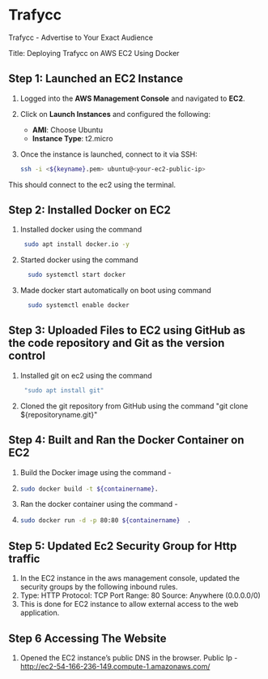 # Trafycc
Trafycc - Advertise to Your Exact Audience

Title: Deploying Trafycc on AWS EC2 Using Docker


## Step 1: Launched an EC2 Instance

 1. Logged into the **AWS Management Console** and navigated to **EC2**.
 2. Click on **Launch Instances** and configured the following:
    - **AMI**: Choose Ubuntu 
    - **Instance Type**: t2.micro 
3. Once the instance is launched, connect to it via SSH:

   ```bash
   ssh -i <${keyname}.pem> ubuntu@<your-ec2-public-ip>
  This should connect to the ec2 using the terminal.
## Step 2: Installed Docker on EC2 
 1. Installed docker using the command
    ```bash
     sudo apt install docker.io -y 
 3. Started docker using the command
    ```bash
      sudo systemctl start docker
 5. Made docker start automatically on boot using command
    ```bash
      sudo systemctl enable docker

## Step 3: Uploaded Files to EC2 using GitHub as the code repository and Git as the version control
 1. Installed git on ec2 using the command
    ```bash
     "sudo apt install git"
 4. Cloned the git repository from GitHub using the command "git clone ${repositoryname.git}" 

## Step 4: Built and Ran the Docker Container on EC2
 1. Build the Docker image using the command -
 2. ```bash
    sudo docker build -t ${containername}.
 3. Ran the docker container using the command -
 4. ```bash
    sudo docker run -d -p 80:80 ${containername}  .

## Step 5: Updated Ec2 Security Group for Http  traffic 
 1. In the EC2 instance in the aws management console, updated the security groups by the following inbound rules.
 2. Type: HTTP
    Protocol: TCP
    Port Range: 80
    Source: Anywhere (0.0.0.0/0)
 3. This is done for EC2 instance to allow external access to the web application.

## Step 6 Accessing The Website
 1. Opened the EC2 instance’s public DNS in the browser. Public Ip -  http://ec2-54-166-236-149.compute-1.amazonaws.com/
